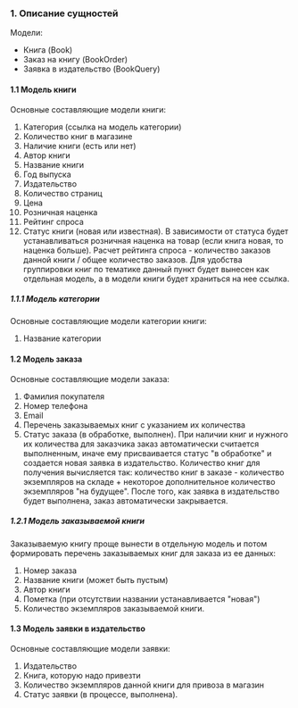 ### 1. Описание сущностей
Модели:
* Книга (Book)
* Заказ на книгу (BookOrder)
* Заявка в издательство (BookQuery)

#### 1.1 Модель книги
Основные составляющие модели книги:
1. Категория (ссылка на модель категории)
2. Количество книг в магазине
3. Наличие книги (есть или нет)
4. Автор книги
5. Название книги
6. Год выпуска
7. Издательство
8. Количество страниц
9. Цена
10. Розничная наценка
11. Рейтинг спроса
12. Статус книги (новая или известная).
В зависимости от статуса будет устанавливаться розничная наценка на товар (если книга новая, то наценка больше).
Расчет рейтинга спроса - количество заказов данной книги / общее количество заказов.
Для удобства группировки книг по тематике данный пункт будет вынесен как отдельная модель, а в модели книги будет храниться на нее ссылка.

##### 1.1.1 Модель категории
Основные составляющие модели категории книги:
1. Название категории

#### 1.2 Модель заказа
Основные составляющие модели заказа:
1. Фамилия покупателя
2. Номер телефона
3. Email
4. Перечень заказываемых книг с указанием их количества
5. Статус заказа (в обработке, выполнен).
При наличии книг и нужного их количества для заказчика заказ автоматически считается выполненным, иначе ему присваивается статус "в обработке" и создается новая заявка в издательство. Количество книг для получения вычисляется так: количество книг в заказе - количество экземпляров на складе + некоторое дополнительное количество экземпляров "на будущее". После того, как заявка в издательство будет выполнена, заказ автоматически закрывается.

##### 1.2.1 Модель заказываемой книги
Заказываемую книгу проще вынести в отдельную модель и потом формировать перечень заказываемых книг для заказа из ее данных:
1. Номер заказа
2. Название книги (может быть пустым)
3. Автор книги
4. Пометка (при отсутствии названии устанавливается "новая")
5. Количество экземпляров заказываемой книги.

#### 1.3 Модель заявки в издательство
Основные составляющие модели заявки:
1. Издательство 
2. Книга, которую надо привезти
3. Количество экземпляров данной книги для привоза в магазин
4. Статус заявки (в процессе, выполнена).
